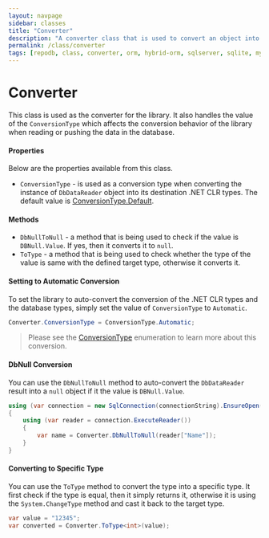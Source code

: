 ```yaml
---
layout: navpage
sidebar: classes
title: "Converter"
description: "A converter class that is used to convert an object into a specific type within the RepoDb library."
permalink: /class/converter
tags: [repodb, class, converter, orm, hybrid-orm, sqlserver, sqlite, mysql, postgresql]
---
```


# Converter

This class is used as the converter for the library. It also handles the value of the `ConversionType` which affects the conversion behavior of the library when reading or pushing the data in the database. 

#### Properties

Below are the properties available from this class.

- `ConversionType` - is used as a conversion type when converting the instance of `DbDataReader` object into its destination .NET CLR types. The default value is [ConversionType.Default](/enumeration/conversiontype).

#### Methods

- `DbNullToNull` - a method that is being used to check if the value is `DBNull.Value`. If yes, then it converts it to `null`.
- `ToType` - a method that is being used to check whether the type of the value is same with the defined target type, otherwise it converts it.

#### Setting to Automatic Conversion

To set the library to auto-convert the conversion of the .NET CLR types and the database types, simply set the value of `ConversionType` to `Automatic`.

```csharp
Converter.ConversionType = ConversionType.Automatic;
```

> Please see the [ConversionType](/enumeration/conversiontype) enumeration to learn more about this conversion.

#### DbNull Conversion

You can use the `DbNullToNull` method to auto-convert the `DbDataReader` result into a `null` object if it the value is `DBNull.Value`.

```csharp
using (var connection = new SqlConnection(connectionString).EnsureOpen())
{
    using (var reader = connection.ExecuteReader())
    {
        var name = Converter.DbNullToNull(reader["Name"]);
    }
}
```

#### Converting to Specific Type

You can use the `ToType` method to convert the type into a specific type. It first check if the type is equal, then it simply returns it, otherwise it is using the `System.ChangeType` method and cast it back to the target type.

```csharp
var value = "12345";
var converted = Converter.ToType<int>(value);
```